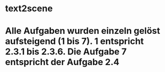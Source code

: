 # text2scene
# Alle Aufgaben wurden einzeln gelöst aufsteigend (1 bis 7). 1 entspricht 2.3.1 bis 2.3.6. Die Aufgabe 7 entspricht der Aufgabe 2.4
